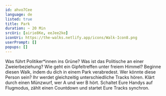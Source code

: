 ```yaml
---
id: ahvo7Cee
language: de
listed: true
title: Park
duration: ~ 20 Min
srcUri: [airie8Ke, eeJee2ke]
iconUri: https://the-walks.netlify.app/icons/Walk-Icon8.png
userPrompt: []
popups: []
---
```

Was führt Politiker*innen ins Grüne? Was ist das Politische an einer Zweierbeziehung? Wie geht ein Gipfeltreffen unter freiem Himmel? Beginne diesen Walk, indem du dich in einem Park verabredest. Wer könnte diese Person sein? 
Ihr werdet gleichzeitig unterschiedliche Tracks hören. Klärt durch einen Münzwurf, wer A und wer B hört. Schaltet Eure Handys auf Flugmodus, zählt einen Countdown und startet Eure Tracks synchron.